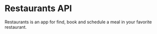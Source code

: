 # Restaurants API

Restaurants is an app for find, book and schedule a meal in your favorite restaurant.
